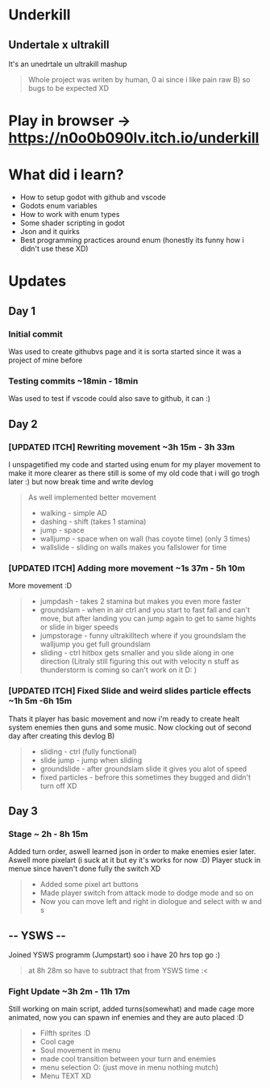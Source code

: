 # Underkill
## Undertale x ultrakill
It's an unedrtale un ultrakill mashup
> Whole project was writen by human, 0 ai since i like pain raw B) so bugs to be expected XD
# Play in browser -> https://n0o0b090lv.itch.io/underkill
# What did i learn?
- How to setup godot with github and vscode
- Godots enum variables
- How to work with enum types
- Some shader scripting in godot
- Json and it quirks
- Best programming practices around enum (honestly its funny how i didn't use these XD)

# Updates
## Day 1
### Initial commit
Was used to create githubvs page and it is sorta started since it was a project of mine before
### Testing commits ~18min - 18min
Was used to test if vscode could also save to github, it can :)
## Day 2
### [UPDATED ITCH] Rewriting movement ~3h 15m - 3h 33m
I unspagetified my code and started using enum for my player movement to make it more clearer as there still is some of my old code that i will go trogh later :)
but now break time and write devlog
> As well implemented better movement
> - walking - simple AD
> - dashing - shift (takes 1 stamina)
> - jump - space
> - walljump - space when on wall (has coyote time) (only 3 times)
> - wallslide - sliding on walls makes you fallslower for time
### [UPDATED ITCH] Adding more movement ~1s 37m - 5h 10m
More movement :D
> - jumpdash - takes 2 stamina but makes you even more faster
> - groundslam - when in air ctrl and you start to fast fall and can't move, but after landing you can jump again to get to same hights or slide in biger speeds
> - jumpstorage - funny ultrakilltech where if you groundslam the walljump you get full groundslam
> - sliding - ctrl hitbox gets smaller and you slide along in one direction (Litraly still figuring this out with velocity n stuff as thunderstorm is coming so can't work on it D: )
### [UPDATED ITCH] Fixed Slide and weird slides particle effects ~1h 5m -6h  15m
Thats it player has basic movement and now i'm ready to create healt system enemies then guns and some music. Now clocking out of second day after creating this devlog B)
> - sliding - ctrl (fully functional)
> - slide jump - jump when sliding
> - groundslide - after groundslam slide it gives you alot of speed
> - fixed particles - befrore this sometimes they bugged and didn't turn off XD
## Day 3
### Stage ~ 2h - 8h 15m
Added turn order, aswell learned json in order to make enemies esier later.
Aswell more pixelart (i suck at it but ey it's works for now :D)
Player stuck in menue since haven't done fully the switch XD
> - Added some pixel art buttons
> - Made player switch from attack mode to dodge mode and so on
> - Now you can move left and right in diologue and select with w and s
## -- YSWS --
Joined YSWS programm (Jumpstart) soo i have 20 hrs top go :)
> at 8h 28m so have to subtract that from YSWS time :<
### Fight Update ~3h 2m - 11h 17m
Still working on main script, added turns(somewhat) and made cage more animated, now you can spawn inf enemies and they are auto placed :D
> - Filfth sprites :D
> - Cool cage
> - Soul movement in menu
> - made cool transition between your turn and enemies
> - menu selection O: (just move in menu nothing mutch)
> - Menu TEXT XD